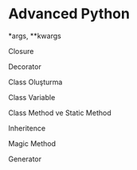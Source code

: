 # Advanced Python

\*args, \**kwargs

Closure

Decorator

Class Oluşturma

Class Variable

Class Method ve Static Method

Inheritence

Magic Method

Generator
